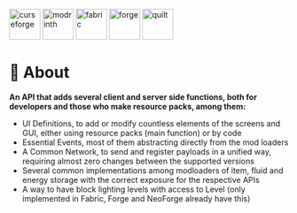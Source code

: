 [<img alt="curseforge" height="56" src="https://cdn.jsdelivr.net/npm/@intergrav/devins-badges@3/assets/cozy/available/curseforge_vector.svg">](https://www.curseforge.com/minecraft/mc-mods/factory-api) <!-- SVG version -->
[<img alt="modrinth" height="56" src="https://cdn.jsdelivr.net/npm/@intergrav/devins-badges@3/assets/cozy/available/modrinth_vector.svg">](https://modrinth.com/mod/factory-api) <!-- SVG version -->
[<img alt="fabric" height="56" src="https://cdn.jsdelivr.net/npm/@intergrav/devins-badges@3/assets/cozy/supported/fabric_vector.svg">](https://fabricmc.net/) <!-- SVG version -->
[<img alt="forge" height="56" src="https://cdn.jsdelivr.net/npm/@intergrav/devins-badges@3/assets/cozy/supported/forge_vector.svg">](https://files.minecraftforge.net) <!-- SVG version -->
[<img alt="quilt" height="56" src="https://cdn.jsdelivr.net/npm/@intergrav/devins-badges@3/assets/cozy/supported/quilt_vector.svg">](https://quiltmc.org/)

# 🥽 About
**An API that adds several client and server side functions, both for developers and those who make resource packs, among them:**
- UI Definitions, to add or modify countless elements of the screens and GUI, either using resource packs (main function) or by code
- Essential Events, most of them abstracting directly from the mod loaders
- A Common Network, to send and register payloads in a unified way, requiring almost zero changes between the supported versions
- Several common implementations among modloaders of item, fluid and energy storage with the correct exposure for the respective APIs
- A way to have block lighting levels with access to Level (only implemented in Fabric, Forge and NeoForge already have this)
